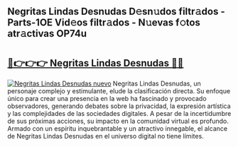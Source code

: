 ## Negritas Lindas Desnudas D𝚎sn𝚞dos filtr𝚊dos - Parts-1OE Vid𝚎os filtr𝚊dos - N𝚞evas f𝚘tos atr𝚊ctivas OP74u

# <h2><a href="http://mb4wy13.tromn.icu/?c=Negritas+Lindas+Desnudas">🔗👉👉👉 Negritas Lindas Desnudas 🔗🔗</a></h2>

[![Negritas Lindas Desnudas nuevo](https://i.imgur.com/pEAQMta.gif)](http://mb4wy13.tromn.icu/?c=Negritas+Lindas+Desnudas)
Negritas Lindas Desnudas, un personaje complejo y estimulante, elude la clasificación directa. Su enfoque único para crear una presencia en la web ha fascinado y provocado observadores, generando debates sobre la privacidad, la expresión artística y las complejidades de las sociedades digitales. A pesar de la incertidumbre de sus próximas acciones, su impacto en la comunidad virtual es profundo. Armado con un espíritu inquebrantable y un atractivo innegable, el alcance de Negritas Lindas Desnudas en el universo digital no tiene límites.
